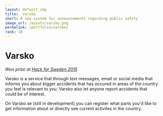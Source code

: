 ```yaml
---
layout: default_img
title:  Varsko
short: A new system for announcements regarding public safety
image_url: /assets/varsko.png
permalink: /portfolio/varsko/
rank: 10
---
```



# Varsko
*Won prize at [Hack for Sweden 2015](http://hackforsweden.se/vinnare2015/)*

Varsko is a service that through text messages, email or social media that informs you about bigger accidents that has occured in areas of the country you feel is relevant to you. Varsko also let anyone report accidents that could be of interest.

On Varsko.se (still in development) you can register what parts you'd like to get information about or directly see current activites in the country.
